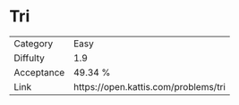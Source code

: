 # Tri

<table>
    <tr>
        <td>Category</td>
        <td>Easy</td>
    </tr>
    <tr>
        <td>Diffulty</td>
        <td>1.9</td>
    </tr>
    <tr>
        <td>Acceptance</td>
        <td>49.34 %</td>
    </tr>
    <tr>
        <td>Link</td>
        <td>https://open.kattis.com/problems/tri</td>
    </tr>
</table>